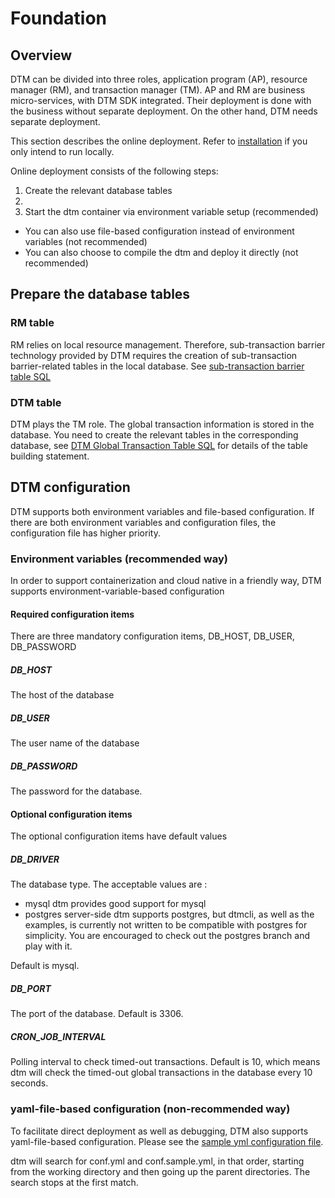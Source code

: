# Foundation

## Overview
DTM can be divided into three roles, application program (AP), resource manager (RM), and transaction manager (TM).
AP and RM are business micro-services, with DTM SDK integrated.
Their deployment is done with the business without separate deployment.
On the other hand, DTM needs separate deployment.

This section describes the online deployment.
Refer to [installation](../guide/install) if you only intend to run locally.

Online deployment consists of the following steps: 

1. Create the relevant database tables
2. 
2. Start the dtm container via environment variable setup (recommended)
  - You can also use file-based configuration instead of environment variables (not recommended)
  - You can also choose to compile the dtm and deploy it directly (not recommended)

## Prepare the database tables

### RM table

RM relies on local resource management.
Therefore, sub-transaction barrier technology provided by DTM requires the creation of sub-transaction barrier-related tables in the local database. 
See [sub-transaction barrier table SQL](https://github.com/yedf/dtm/tree/main/dtmcli/barrier.mysql.sql)

### DTM table

DTM plays the TM role.
The global transaction information is stored in the database.
You need to create the relevant tables in the corresponding database, see [DTM Global Transaction Table SQL](https://github.com/yedf/dtm/blob/main/dtmsvr/dtmsvr.mysql.sql) for details of the table building statement.

## DTM configuration

DTM supports both environment variables and file-based configuration.
If there are both environment variables and configuration files, the configuration file has higher priority.

### Environment variables (recommended way)

In order to support containerization and cloud native in a friendly way, DTM supports environment-variable-based configuration

#### Required configuration items

There are three mandatory configuration items, DB_HOST, DB_USER, DB_PASSWORD

##### DB_HOST

The host of the database

##### DB_USER

The user name of the database

##### DB_PASSWORD

The password for the database.

#### Optional configuration items

The optional configuration items have default values

##### DB_DRIVER

The database type. 
The acceptable values are :

- mysql dtm provides good support for mysql
- postgres server-side dtm supports postgres, but dtmcli, as well as the examples, is currently not written to be compatible with postgres for simplicity.
  You are encouraged to check out the postgres branch and play with it.

Default is mysql.

##### DB_PORT

The port of the database.
Default is 3306.

##### CRON_JOB_INTERVAL

Polling interval to check timed-out transactions.
Default is 10, which means dtm will check the timed-out global transactions in the database every 10 seconds.

### yaml-file-based configuration (non-recommended way)

To facilitate direct deployment as well as debugging, DTM also supports yaml-file-based configuration.
Please see the [sample yml configuration file](https://github.com/yedf/dtm/blob/main/conf.sample.yml).

dtm will search for conf.yml and conf.sample.yml, in that order, starting from the working directory and then going up the parent directories.
The search stops at the first match.
